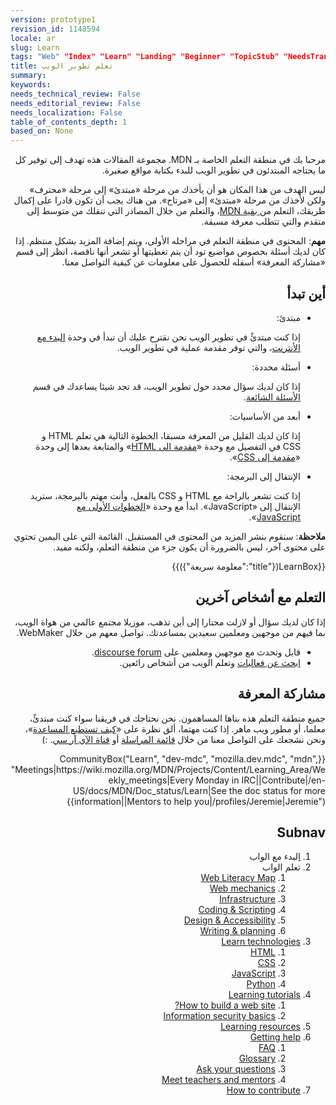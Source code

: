 ```yaml
---
version: prototype1
revision_id: 1148594
locale: ar
slug: Learn
tags: "Web" "Index" "Learn" "Landing" "Beginner" "TopicStub" "NeedsTranslation"
title: تعلم تطوير الويب
summary: 
keywords: 
needs_technical_review: False
needs_editorial_review: False
needs_localization: False
table_of_contents_depth: 1
based_on: None
---
```

<div class="summary" dir="rtl">
<p>مرحبا بك في منطقة التعلم الخاصة بـ MDN. مجموعة المقالات هذه تهدف إلى توفير كل ما يحتاجه المبتدئون في تطوير الويب للبدء بكتابة مواقع صغيرة.</p>
</div>

<p dir="rtl">ليس الهدف من هذا المكان هو أن يأخذك من مرحلة «مبتدئ» إلى مرحلة «محترف» ولكن لأخذك من مرحلة «مبتدئ» إلى «مرتاح». من هناك يجب أن تكون قادرا على إكمال طريقك، التعلم من<a href="https://developer.mozilla.org/en-US/"> بقية MDN</a>، والتعلم من خلال المصادر التي تنقلك من متوسط إلى متقدم والتي تتطلب معرفة مسبقة.</p>

<div class="warning" dir="rtl">
<p><strong>مهم</strong>: المحتوى في منطقة التعلم في مراحله الأولى، ويتم إضافة المزيد بشكل منتظم. إذا كان لديك أسئلة بخصوص مواضيع تود أن يتم تغطيتها أو تشعر أنها ناقصة، انظر إلى قسم «مشاركة المعرفة» أسفله للحصول على معلومات عن كيفية التواصل معنا.</p>
</div>

<h2 dir="rtl" id="أين_تبدأ">أين تبدأ</h2>

<ul class="card-grid" dir="rtl">
 <li><span>مبتدئ:</span>

  <p>إذا كنت مبتدئً في تطوير الويب نحن نقترح عليك أن تبدأ في وحدة <a href="https://developer.mozilla.org/en-US/docs/Learn/Getting_started_with_the_web">البدء مع الأنترنت</a>، والتي توفر مقدمة عملية في تطوير الويب.</p>
 </li>
 <li><span>أسئلة محددة:</span>
  <p>إذا كان لديك سؤال محدد حول تطوير الويب، قد تجد شيئا يساعدك في قسم <a href="https://developer.mozilla.org/en-US/docs/Learn/Common_questions">الأسئلة الشائعة</a>.</p>
 </li>
 <li><span>أبعد من الأساسيات:</span>
  <p>إذا كان لديك القليل من المعرفة مسبقا، الخطوة التالية هي تعلم HTML و CSS في التفصيل مع وحدة «<a href="https://developer.mozilla.org/en-US/docs/Learn/HTML/Introduction_to_HTML">مقدمة الى HTML</a>» والمتابعة بعدها إلى وحدة «<a href="https://developer.mozilla.org/en-US/docs/Learn/CSS/Introduction_to_CSS">مقدمة إلى CSS</a>».</p>
 </li>
 <li><span>الإنتقال إلى البرمجة:</span>
  <p>إذا كنت تشعر بالراحة مع HTML و CSS بالفعل، وأنت مهتم بالبرمجة، ستريد الإنتقال إلى «JavaScript». ابدأ مع وحدة «<a href="https://developer.mozilla.org/en-US/docs/Learn/JavaScript/First_steps">الخطوات الأولى مع JavaScript</a>».</p>
 </li>
</ul>

<div class="note" dir="rtl">
<p><strong>ملاحظة</strong>: سنقوم بنشر المزيد من المحتوى في المستقبل. القائمة التي على اليمين تحتوي على محتوى آخر، ليس بالضرورة أن يكون جزء من منطقة التعلم، ولكنه مفيد.</p>
</div>

<p dir="rtl">{{LearnBox({"title":"معلومة سريعة"})}}</p>

<h2 dir="rtl" id="التعلم_مع_اشخاص_اخرين">التعلم مع أشخاص آخرين</h2>

<p dir="rtl">إذا كان لديك سؤال أو لازلت محتارا إلى أين تذهب، موزيلا مجتمع عالمي من هواة الويب، بما فيهم من موجهين ومعلمين سعيدين بمساعدتك. تواصل معهم من خلال WebMaker.</p>

<ul dir="rtl">
 <li>قابل وتحدث مع موجهين ومعلمين على&nbsp;<a href="discourse forum">discourse forum</a>.</li>
 <li><a href="https://events.webmaker.org/">ابحث عن فعاليات</a> وتعلم الويب من أشخاص رائعين.</li>
</ul>

<h2 dir="rtl" id="مشاركة_المعرفة">مشاركة المعرفة</h2>

<p dir="rtl">جميع منطقة التعلم هذه بناها المساهمون. نحن نحتاجك في فريقنا سواء كنت مبتدئً، معلما، أو مطور ويب ماهر. إذا كنت مهتما، ألق نظرة على «<a href="/en-US/Learn/How_to_contribute">كيف تستطيع المساعدة</a>»، ونحن نشجعك على التواصل معنا من خلال <a href="/en-US/docs/MDN/Community#Join_our_mailing_lists">قائمة المراسلة</a>&nbsp;أو <a href="/en-US/docs/MDN/Community#Get_into_IRC">قناة الآي آر سي</a>. :)</p>

<p dir="rtl">{{CommunityBox("Learn", "dev-mdc", "mozilla.dev.mdc", "mdn", "Meetings|https://wiki.mozilla.org/MDN/Projects/Content/Learning_Area/Weekly_meetings|Every Monday in IRC||Contribute|/en-US/docs/MDN/Doc_status/Learn|See the doc status for more information||Mentors to help you|/profiles/Jeremie|Jeremie")}}</p>

<h2 dir="rtl" id="Subnav">Subnav</h2>

<ol dir="rtl">
 <li><a href="/en-US/Learn/Getting_started_with_the_web">ا</a>لبدء مع الواب</li>
 <li>تعلم الواب
  <ol>
   <li><a href="https://webmaker.org/en-US/literacy" rel="external">Web Literacy Map</a></li>
   <li><a href="/en-US/Learn/Web_Mechanics">Web mechanics</a></li>
   <li><a href="/en-US/Learn/Infrastructure">Infrastructure</a></li>
   <li><a href="/en-US/Learn/Coding-Scripting">Coding &amp; Scripting</a></li>
   <li><a href="/en-US/Learn/Design_and_Accessibility">Design &amp; Accessibility</a></li>
   <li><a href="/en-US/Learn/Composing_for_the_web">Writing &amp; planning</a></li>
  </ol>
 </li>
 <li><a href="#">Learn technologies</a>
  <ol>
   <li><a href="/en-US/Learn/HTML">HTML</a></li>
   <li><a href="/en-US/Learn/CSS">CSS</a></li>
   <li><a href="/en-US/Learn/JavaScript">JavaScript</a></li>
   <li><a href="/en-US/Learn/Python">Python</a></li>
  </ol>
 </li>
 <li><a href="/en-US/Learn/tutorial">Learning tutorials</a>
  <ol>
   <li><a href="/en-US/Learn/tutorial/How_to_build_a_web_site">How to build a web site?</a></li>
   <li><a href="/en-US/Learn/tutorial/Information_Security_Basics">Information security basics</a></li>
  </ol>
 </li>
 <li><a href="http://weblitmapper.webmakerprototypes.org/">Learning resources</a></li>
 <li><a href="/en-US/Learn/help">Getting help</a>
  <ol>
   <li><a href="/en-US/Learn/FAQ">FAQ</a></li>
   <li><a href="/en-US/docs/Glossary">Glossary</a></li>
   <li><a href="http://discourse.webmakerprototypes.org/" rel="external">Ask your questions</a></li>
   <li><a href="https://events.webmaker.org/" rel="external">Meet teachers and mentors</a></li>
  </ol>
 </li>
 <li><a href="/en-US/Learn/How_to_contribute">How to contribute</a></li>
</ol>

